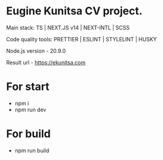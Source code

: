 # Eugine Kunitsa CV project.

Main stack: TS | NEXT.JS v14 | NEXT-INTL | SCSS

Code quality tools: PRETTIER | ESLINT | STYLELINT | HUSKY

Node.js version - 20.9.0

Result url - https://ekunitsa.com

# For start

-   npm i
-   npm run dev

# For build

-   npm run build

